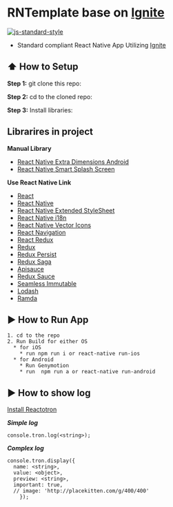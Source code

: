 # RNTemplate base on [Ignite](https://github.com/infinitered/ignite)
[![js-standard-style](https://img.shields.io/badge/code%20style-standard-brightgreen.svg?style=flat)](http://standardjs.com/)

* Standard compliant React Native App Utilizing [Ignite](https://github.com/infinitered/ignite)

## :arrow_up: How to Setup

**Step 1:** git clone this repo:

**Step 2:** cd to the cloned repo:

**Step 3:** Install libraries:

## Librarires in project

**Manual Library**
* [React Native Extra Dimensions Android](https://github.com/Sunhat/react-native-extra-dimensions-android)
* [React Native Smart Splash Screen](https://github.com/react-native-component/react-native-smart-splash-screen)

**Use React Native Link**
* [React](https://github.com/facebook/react)
* [React Native](https://github.com/facebook/react-native)
* [React Native Extended StyleSheet](https://github.com/vitalets/react-native-extended-stylesheet)
* [React Native i18n](https://github.com/AlexanderZaytsev/react-native-i18n)
* [React Native Vector Icons](https://github.com/oblador/react-native-vector-icons)
* [React Navigation](https://github.com/react-navigation/react-navigation)
* [React Redux](https://github.com/reactjs/react-redux)
* [Redux](https://github.com/reactjs/redux)
* [Redux Persist](https://github.com/rt2zz/redux-persist)
* [Redux Saga](https://github.com/redux-saga/redux-saga)
* [Apisauce](https://github.com/infinitered/apisauce)
* [Redux Sauce](https://github.com/infinitered/reduxsauce)
* [Seamless Immutable](https://github.com/rtfeldman/seamless-immutable)
* [Lodash](https://github.com/lodash/lodash)
* [Ramda](https://github.com/ramda/ramda)

## :arrow_forward: How to Run App
```
1. cd to the repo
2. Run Build for either OS
  * for iOS
    * run npm run i or react-native run-ios
  * for Android
    * Run Genymotion
    * run  npm run a or react-native run-android
```

## :arrow_forward: How to show log
[Install Reactotron](https://github.com/infinitered/reactotron/blob/master/docs/installing.md)


***Simple log***
```
console.tron.log(<string>);
```
***Complex log***
```
console.tron.display({
  name: <string>,
  value: <object>,
  preview: <string>,
  important: true,
  // image: 'http://placekitten.com/g/400/400'
    });
```